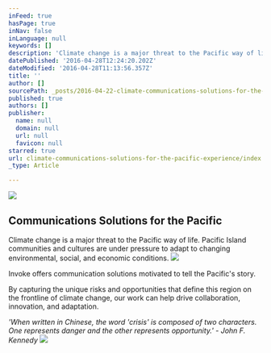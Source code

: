 ```yaml
---
inFeed: true
hasPage: true
inNav: false
inLanguage: null
keywords: []
description: 'Climate change is a major threat to the Pacific way of life. Pacific Island communities and cultures are under pressure to adapt to changing environmental, social, and economic conditions.'
datePublished: '2016-04-28T12:24:20.202Z'
dateModified: '2016-04-28T11:13:56.357Z'
title: ''
author: []
sourcePath: _posts/2016-04-22-climate-communications-solutions-for-the-pacific-experience.md
published: true
authors: []
publisher:
  name: null
  domain: null
  url: null
  favicon: null
starred: true
url: climate-communications-solutions-for-the-pacific-experience/index.html
_type: Article

---
```

![](https://the-grid-user-content.s3-us-west-2.amazonaws.com/912886e2-c0e2-4db9-9103-8760b0b57cfe.png)

## Communications Solutions for the Pacific 

Climate change is a major threat to the Pacific way of life. Pacific Island communities and cultures are under pressure to adapt to changing environmental, social, and economic conditions.
![](https://the-grid-user-content.s3-us-west-2.amazonaws.com/ff999c1d-db2a-4ae0-80a1-052f6534580c.jpg)

Invoke offers communication solutions motivated to tell the Pacific's story. 

By capturing the unique risks and opportunities that define this region on the frontline of climate change, our work can help drive collaboration, innovation, and adaptation. 

_'When written in Chinese, the word 'crisis' is composed of two characters. One represents danger and the other represents opportunity.' - John F. Kennedy_
![](https://the-grid-user-content.s3-us-west-2.amazonaws.com/fdadaafb-9ea0-4dbe-95d4-152b35f2b7f2.jpg)